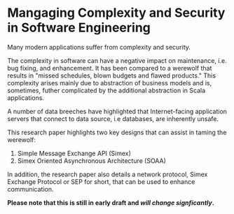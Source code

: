 # Mangaging Complexity and Security in Software Engineering

Many modern applications suffer from complexity and security.

The complexity in software can have a negative impact on maintenance, i.e. bug fixing, and enhancement. It has been compared to a werewolf that results in "missed schedules, blown budgets and flawed products." This complexity arises mainly due to abstraction of business models and is, sometimes, futher complicated by the additional abstraction in Scala applications.

A number of data breeches have highlighted that Internet-facing application servers that connect to data source, i.e databases, are inherently unsafe.

This research paper highlights two key designs that can assist in taming the werewolf:

1. Simple Message Exchange API (Simex)
2. Simex Oriented Asynchronous Architecture (SOAA)

In addition, the research paper also details a network protocol, Simex Exchange Protocol or SEP for short, that can be used to enhance communication.

**Please note that this is still in early draft and *will change signficantly*.**
